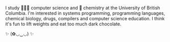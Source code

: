 I study 👩🏻‍💻 computer science and 🧪 chemistry at the University of British Columbia. I'm interested in systems programming, programming languages, chemical biology, drugs, compilers and computer science education. I think it's fun to lift weights and eat too much dark chocolate.

✨ (✿◡‿◡) ✨
 
